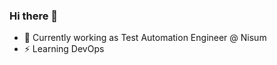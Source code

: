 ### Hi there 👋

<!--
**SaqibAhmed440/SaqibAhmed440** is a ✨ _special_ ✨ repository because its `README.md` (this file) appears on your GitHub profile.

Here are some ideas to get you started:
-->

- 🔭 Currently working as Test Automation Engineer @ Nisum 
- ⚡ Learning DevOps 
<!--
- 🌱 I’m currently learning Cypress, Cross Site Scripting (XSS)

- 👯 I’m looking to collaborate on ...
- 🤔 I’m looking for help with ...
- 💬 Ask me about ...
- 📫 How to reach me: ...
- 😄 Pronouns: ...
- ⚡ Fun fact: ...
-->
